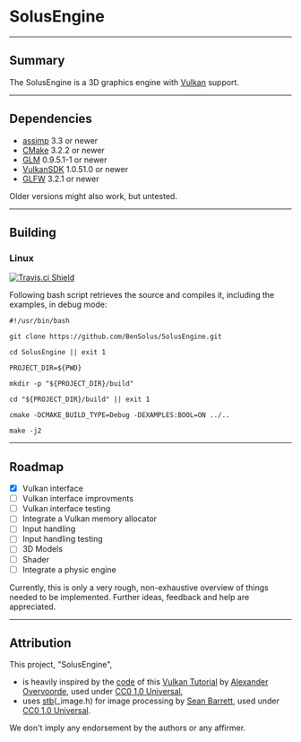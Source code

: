 
# SolusEngine

---

## Summary

The SolusEngine is a 3D graphics engine with
[Vulkan](https://www.khronos.org/vulkan/) support.

---

## Dependencies

*   [assimp](http://assimp.sourceforge.net/) 3.3 or newer
*   [CMake](https://cmake.org/) 3.2.2 or newer
*   [GLM](http://glm.g-truc.net/0.9.8/index.html) 0.9.5.1-1 or newer
*   [VulkanSDK](https://vulkan.lunarg.com/sdk/home) 1.0.51.0 or newer
*   [GLFW](http://www.glfw.org/) 3.2.1 or newer

Older versions might also work, but untested.

---

## Building

### Linux

[![Travis.ci Shield](https://img.shields.io/travis/BenSolus/SolusEngine/master.svg?style=plastic&label=Ubuntu-14.04)](https://travis-ci.org/BenSolus/SolusEngine)

Following bash script retrieves the source and compiles it, including the
examples, in debug mode:

```shell
#!/usr/bin/bash

git clone https://github.com/BenSolus/SolusEngine.git

cd SolusEngine || exit 1

PROJECT_DIR=${PWD}

mkdir -p "${PROJECT_DIR}/build"

cd "${PROJECT_DIR}/build" || exit 1

cmake -DCMAKE_BUILD_TYPE=Debug -DEXAMPLES:BOOL=ON ../..

make -j2
```

---

## Roadmap

-   [x] Vulkan interface
-   [ ] Vulkan interface improvments
-   [ ] Vulkan interface testing
-   [ ] Integrate a Vulkan memory allocator
-   [ ] Input handling
-   [ ] Input handling testing
-   [ ] 3D Models
-   [ ] Shader
-   [ ] Integrate a physic engine

Currently, this is only a very rough, non-exhaustive overview of things needed
to be implemented. Further ideas, feedback and help are appreciated.

---

## Attribution

This project, "SolusEngine",
*   is heavily inspired by the
    [code](https://github.com/Overv/VulkanTutorial/tree/master/code) of this
    [Vulkan Tutorial](https://vulkan-tutorial.com/) by
    [Alexander Overvoorde](https://github.com/Overv), used under
    [CC0 1.0 Universal](https://creativecommons.org/publicdomain/zero/1.0/),
*   uses [stb](https://github.com/nothings/stb)(_image.h) for image processing
    by [Sean Barrett](https://github.com/nothings), used under
    [CC0 1.0 Universal](https://creativecommons.org/publicdomain/zero/1.0/).

We don't imply any endorsement by the authors or any affirmer.
